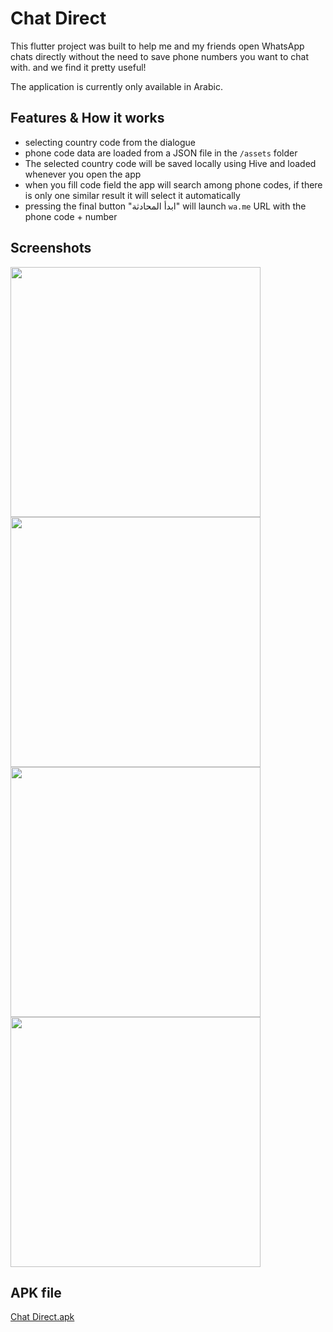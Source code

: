 # Chat Direct

This flutter project was built to help me and my friends open WhatsApp chats directly without the need to save phone numbers you want to chat with. and we find it pretty useful! 

The application is currently only available in Arabic.

## Features & How it works
- selecting country code from the dialogue
- phone code data are loaded from a JSON file in the ```/assets``` folder
- The selected country code will be saved locally using Hive and loaded whenever you open the app
- when you fill code field the app will search among phone codes, if there is only one similar result it will select it automatically
- pressing the final button "ابدأ المحادثة" will launch ```wa.me``` URL with the phone code + number

## Screenshots

<img src="github%20assets/screenshot%201.png" width="400" /> <img src="github%20assets/screenshot%202.png" width="400" />
<img src="github%20assets/screenshot%203.png" width="400" /> <img src="github%20assets/screenshot%204.png" width="400" /> 


## APK file
[Chat Direct.apk](https://github.com/mohamed-amen/Chat-Direct/raw/refs/heads/master/github%20assets/Chat%20Direct.apk)

